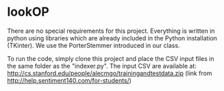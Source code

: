 # lookOP
There are no special requirements for this project.
Everything is written in python using libraries which are already included in the Python installation (TKinter).
We use the PorterStemmer introduced in our class.

To run the code, simply clone this project and place the CSV input files in the same folder as the "indexer.py".
The input CSV are available at: http://cs.stanford.edu/people/alecmgo/trainingandtestdata.zip (link from http://help.sentiment140.com/for-students/)
